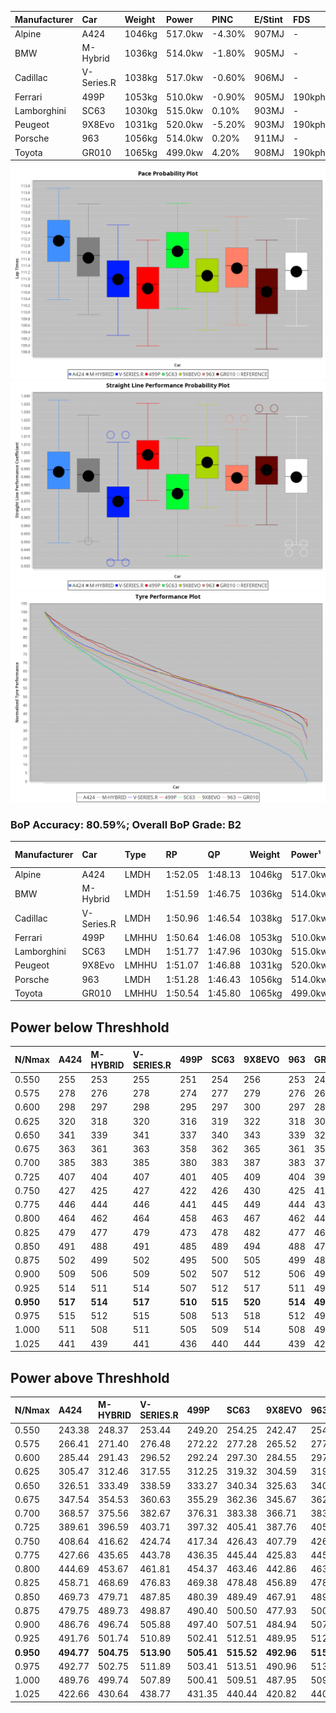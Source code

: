 | Manufacturer | Car        | Weight | Power   | PINC   | E/Stint | FDS     |
|:-|:-|:-|:-|:-|:-|:-|
| Alpine       | A424       | 1046kg | 517.0kw | -4.30% | 907MJ   |    -    |
| BMW          | M-Hybrid   | 1036kg | 514.0kw | -1.80% | 905MJ   |    -    |
| Cadillac     | V-Series.R | 1038kg | 517.0kw | -0.60% | 906MJ   |    -    |
| Ferrari      | 499P       | 1053kg | 510.0kw | -0.90% | 905MJ   | 190kph  |
| Lamborghini  | SC63       | 1030kg | 515.0kw | 0.10%  | 903MJ   |    -    |
| Peugeot      | 9X8Evo     | 1031kg | 520.0kw | -5.20% | 903MJ   | 190kph  |
| Porsche      | 963        | 1056kg | 514.0kw | 0.20%  | 911MJ   |    -    |
| Toyota       | GR010      | 1065kg | 499.0kw | 4.20%  | 908MJ   | 190kph  |

![PACECHART](./IMG/OFFICIAL.png)
![STRAIGHTLINEPERFORMANCECHART](./IMG/OFFICIAL_sp.png)
![TYREPERFORMANCECHART](./IMG/OFFICIAL_tw.png)

### BoP Accuracy: 80.59%; Overall BoP Grade: B2
| Manufacturer | Car        | Type  | RP      | QP      | Weight | Power¹  | Threshhold | PINC   | Power²   | E/Stint | AVG Vmax  | FDS     | RDLC | L/Stint | BOP-Grade | Model Accuracy | Model Points | Match%  | SimDiff |
|:-|:-|:-|:-|:-|:-|:-|:-|:-|:-|:-|:-|:-|:-|:-|:-|:-|:-|:-|:-|
| Alpine       | A424       | LMDH  | 1:52.05 | 1:48.13 | 1046kg | 517.0kw | 250.0kph   | -4.30% | 494.80kw |  907MJ  | 290.49kph |    -    | 1.01 | 34      | +D2       | 99.49%         | 1360         | 63.14%  | -0.54   |
| BMW          | M-Hybrid   | LMDH  | 1:51.59 | 1:46.75 | 1036kg | 514.0kw | 250.0kph   | -1.80% | 504.70kw |  905MJ  | 291.80kph |    -    | 1.02 | 34      | +A2       | 98.62%         | 2363         | 93.35%  | -0.16   |
| Cadillac     | V-Series.R | LMDH  | 1:50.96 | 1:46.54 | 1038kg | 517.0kw | 250.0kph   | -0.60% | 513.90kw |  906MJ  | 288.81kph |    -    | 1.02 | 34      | -B1       | 98.50%         | 4201         | 89.52%  | +0.72   |
| Ferrari      | 499P       | LMHHU | 1:50.64 | 1:46.08 | 1053kg | 510.0kw | 250.0kph   | -0.90% | 505.40kw |  905MJ  | 291.95kph | 190kph  | 1.04 | 34      | -C2       | 100.00%        | 4441         | 70.90%  | +0.79   |
| Lamborghini  | SC63       | LMDH  | 1:51.77 | 1:47.96 | 1030kg | 515.0kw | 250.0kph   | 0.10%  | 515.50kw |  903MJ  | 289.74kph |    -    | 1.05 | 34      | +C1       | 100.00%        | 784          | 76.47%  | #       |
| Peugeot      | 9X8Evo     | LMHHU | 1:51.07 | 1:46.88 | 1031kg | 520.0kw | 250.0kph   | -5.20% | 493.00kw |  903MJ  | 292.23kph | 190kph  | 1.02 | 34      | +B2       | 100.00%        | 808          | 82.61%  | +0.68   |
| Porsche      | 963        | LMDH  | 1:51.28 | 1:46.43 | 1056kg | 514.0kw | 250.0kph   | 0.20%  | 515.00kw |  911MJ  | 290.41kph |    -    | 1.00 | 34      | ~A1       | 99.87%         | 12613        | 100.00% | +0.16   |
| Toyota       | GR010      | LMHHU | 1:50.54 | 1:45.80 | 1065kg | 499.0kw | 250.0kph   | 4.20%  | 520.00kw |  908MJ  | 290.23kph | 190kph  | 1.02 | 34      | -D1       | 99.73%         | 2956         | 68.71%  | +0.80   |

## Power below Threshhold
| N/Nmax    | A424    | M-HYBRID | V-SERIES.R | 499P    | SC63    | 9X8EVO  | 963     | GR010   |
|:-|:-|:-|:-|:-|:-|:-|:-|:-|
|  0.550    |  255    |  253     |  255       |  251    |  254    |  256    |  253    |  246    |
|  0.575    |  278    |  276     |  278       |  274    |  277    |  279    |  276    |  268    |
|  0.600    |  298    |  297     |  298       |  295    |  297    |  300    |  297    |  288    |
|  0.625    |  320    |  318     |  320       |  316    |  319    |  322    |  318    |  308    |
|  0.650    |  341    |  339     |  341       |  337    |  340    |  343    |  339    |  329    |
|  0.675    |  363    |  361     |  363       |  358    |  362    |  365    |  361    |  350    |
|  0.700    |  385    |  383     |  385       |  380    |  383    |  387    |  383    |  371    |
|  0.725    |  407    |  404     |  407       |  401    |  405    |  409    |  404    |  392    |
|  0.750    |  427    |  425     |  427       |  422    |  426    |  430    |  425    |  412    |
|  0.775    |  446    |  444     |  446       |  441    |  445    |  449    |  444    |  431    |
|  0.800    |  464    |  462     |  464       |  458    |  463    |  467    |  462    |  448    |
|  0.825    |  479    |  477     |  479       |  473    |  478    |  482    |  477    |  463    |
|  0.850    |  491    |  488     |  491       |  485    |  489    |  494    |  488    |  474    |
|  0.875    |  502    |  499     |  502       |  495    |  500    |  505    |  499    |  484    |
|  0.900    |  509    |  506     |  509       |  502    |  507    |  512    |  506    |  491    |
|  0.925    |  514    |  511     |  514       |  507    |  512    |  517    |  511    |  496    |
| **0.950** | **517** | **514**  | **517**    | **510** | **515** | **520** | **514** | **499** |
|  0.975    |  515    |  512     |  515       |  508    |  513    |  518    |  512    |  497    |
|  1.000    |  511    |  508     |  511       |  505    |  509    |  514    |  508    |  494    |
|  1.025    |  441    |  439     |  441       |  436    |  440    |  444    |  439    |  426    |

## Power above Threshhold
| N/Nmax    | A424       | M-HYBRID   | V-SERIES.R | 499P       | SC63       | 9X8EVO     | 963        | GR010      |
|:-|:-|:-|:-|:-|:-|:-|:-|:-|
|  0.550    |  243.38    |  248.37    |  253.44    |  249.20    |  254.25    |  242.47    |  254.01    |  256.47    |
|  0.575    |  266.41    |  271.40    |  276.48    |  272.22    |  277.28    |  265.52    |  277.02    |  279.51    |
|  0.600    |  285.44    |  291.43    |  296.52    |  292.24    |  297.30    |  284.55    |  297.02    |  299.55    |
|  0.625    |  305.47    |  312.46    |  317.55    |  312.25    |  319.32    |  304.59    |  319.02    |  321.59    |
|  0.650    |  326.51    |  333.49    |  338.59    |  333.27    |  340.34    |  325.63    |  340.02    |  342.63    |
|  0.675    |  347.54    |  354.53    |  360.63    |  355.29    |  362.36    |  345.67    |  362.02    |  364.67    |
|  0.700    |  368.57    |  375.56    |  382.67    |  376.31    |  383.38    |  366.71    |  383.02    |  386.71    |
|  0.725    |  389.61    |  396.59    |  403.71    |  397.32    |  405.41    |  387.76    |  405.02    |  408.75    |
|  0.750    |  408.64    |  416.62    |  424.74    |  417.34    |  426.43    |  407.79    |  426.02    |  429.79    |
|  0.775    |  427.66    |  435.65    |  443.78    |  436.35    |  445.44    |  425.83    |  445.02    |  448.83    |
|  0.800    |  444.69    |  453.67    |  461.81    |  454.37    |  463.46    |  442.86    |  463.03    |  466.86    |
|  0.825    |  458.71    |  468.69    |  476.83    |  469.38    |  478.48    |  456.89    |  478.03    |  481.89    |
|  0.850    |  469.73    |  479.71    |  487.85    |  480.39    |  489.49    |  467.91    |  489.03    |  493.91    |
|  0.875    |  479.75    |  489.73    |  498.87    |  490.40    |  500.50    |  477.93    |  500.03    |  504.93    |
|  0.900    |  486.76    |  496.74    |  505.88    |  497.40    |  507.51    |  484.94    |  507.03    |  511.94    |
|  0.925    |  491.76    |  501.74    |  510.89    |  502.41    |  512.51    |  489.95    |  512.03    |  516.95    |
| **0.950** | **494.77** | **504.75** | **513.90** | **505.41** | **515.52** | **492.96** | **515.03** | **519.96** |
|  0.975    |  492.77    |  502.75    |  511.89    |  503.41    |  513.51    |  490.96    |  513.03    |  517.95    |
|  1.000    |  489.76    |  499.74    |  507.89    |  500.41    |  509.51    |  487.95    |  509.03    |  513.95    |
|  1.025    |  422.66    |  430.64    |  438.77    |  431.35    |  440.44    |  420.82    |  440.02    |  443.82    |
